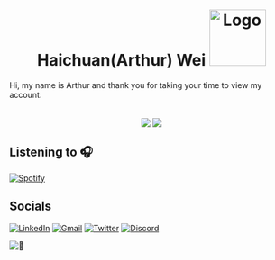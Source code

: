 <!--UwU-->

<h1 align="center">Haichuan(Arthur) Wei
<img src="https://cdn.schoolloop.com/uimgcdn/aHR0cHM6Ly9taXNzaW9uLWZ1c2QtY2Euc2Nob29sbG9vcC5jb20vdWltZy9maWxlLzE1MDAxNzg5NzE3NzgvMTQ1NjgyNTI3Njg4OS83NTk2NTAzNTIzNzcwMjIxNDcyLnBuZw==" alt="Logo" width="100" height="100">
</h1> 

<p> Hi, my name is Arthur and thank you for taking your time to view my account. </p><br>
<div align="center">
  <a>
  <img align="center" src="https://github-readme-stats.vercel.app/api?username=Arthur-Systems&show_icons=true&theme=vue-dark&count_private=true&hide=contribs&hide_border=false" /></a>
<a>
    <img align="center" src="https://github-readme-stats.vercel.app/api/top-langs/?username=Arthur-Systems&langs_count=6&theme=vue-dark&layout=compact" />
</a>
</div>
<h2> Listening to 🎧 </h2>

  [![Spotify][Spotify-shield]][Spotify-url]
<h2> Socials </h2>

[![LinkedIn][linkedin-shield]][linkedin-url] [![Gmail][Gmail-shield]][Gmail-url] [![Twitter][Twitter-shield]][Twitter-url] [![Discord][Discord-shield]][Discord-url]

![👀][tracker-shield]
<!-- Links -->
[linkedin-shield]: https://img.shields.io/badge/LinkedIn-0077B5?style=for-the-badge&logo=linkedin&logoColor=white
[linkedin-url]: https://www.linkedin.com/in/haichuanwei/
[Gmail-shield]: https://img.shields.io/badge/Gmail-D14836?style=for-the-badge&logo=gmail&logoColor=white
[Gmail-url]: https://mail.google.com/mail/?view=cm&source=mailto&to=arthur.wei50@gmail.com
[Twitter-shield]:https://img.shields.io/badge/Twitter-1DA1F2?style=for-the-badge&logo=twitter&logoColor=white
[Twitter-url]:https://twitter.com/intent/user?screen_name=WeiHaichuan
[Discord-shield]:https://img.shields.io/badge/Discord-7289DA?style=for-the-badge&logo=discord&logoColor=white
[Discord-url]:https://discordapp.com/users/544361029434605578
[stats-url]:https://github-readme-stats.vercel.app/api?username=Arthur-Systems&show_icons=true&theme=vue-dark&count_private=true&hide=contribs&hide_border=false
[tracker-shield]:https://komarev.com/ghpvc/?username=Arthur-Systems
[Spotify-shield]:https://novatorem-three-weld.vercel.app/api/spotify 
[Spotify-url]:https://open.spotify.com/user/22qxmelpc5gmkycawd5zkuwfq
[Langs-shield]:https://github-readme-stats.vercel.app/api/top-langs/?username=Arthur-Systems&langs_count=6&theme=vue-dark&layout=compact
[Langs-url]:https://github.com/Arthur-Systems/


